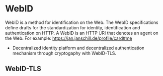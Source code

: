 # WebID

WebID is a method for identification on the Web.
The WebID specifications define drafts for the standardization for identity, identification and authentication on HTTP.
A WebID is an HTTP URI that denotes an agent on the Web.
For example: https://jan.janschill.de/profile/card#me

- Decentralized identity platform and decentralized authentication mechanism through cryptogaphy with WebID-TLS.



## WebID-TLS


